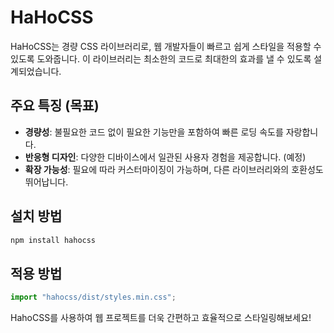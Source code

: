 # HaHoCSS

HaHoCSS는 경량 CSS 라이브러리로, 웹 개발자들이 빠르고 쉽게 스타일을 적용할 수 있도록 도와줍니다. 이 라이브러리는 최소한의 코드로 최대한의 효과를 낼 수 있도록 설계되었습니다.

## 주요 특징 (목표)

- **경량성**: 불필요한 코드 없이 필요한 기능만을 포함하여 빠른 로딩 속도를 자랑합니다.
- **반응형 디자인**: 다양한 디바이스에서 일관된 사용자 경험을 제공합니다. (예정)
- **확장 가능성**: 필요에 따라 커스터마이징이 가능하며, 다른 라이브러리와의 호환성도 뛰어납니다.

## 설치 방법

```sh
npm install hahocss
```

## 적용 방법

```js
import "hahocss/dist/styles.min.css";
```

HahoCSS를 사용하여 웹 프로젝트를 더욱 간편하고 효율적으로 스타일링해보세요!